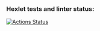 ### Hexlet tests and linter status:
[![Actions Status](https://github.com/baklazhanUA/python-project-49/workflows/hexlet-check/badge.svg)](https://github.com/baklazhanUA/python-project-49/actions)